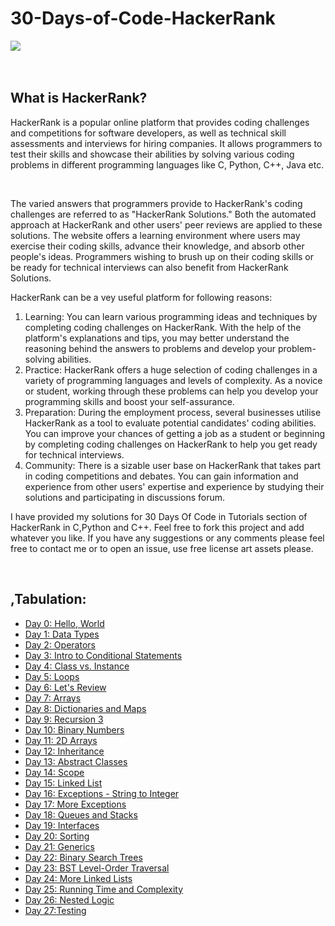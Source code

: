 # 30-Days-of-Code-HackerRank
<img src="https://camo.githubusercontent.com/49e713e1463692beaff7b552eb60511454485659f6131286eeab9db84e91840a/68747470733a2f2f69302e77702e636f6d2f6772616473696e67616d65732e636f6d2f77702d636f6e74656e742f75706c6f6164732f323031362f30352f3835363737315f3636383232343035333139373834315f313934333639393030395f6f2e706e67"><br><br><br>
<h2><b>What is HackerRank?</b></h2>
<p>HackerRank is a popular online platform that provides coding challenges and competitions for software developers, as well as technical skill assessments and interviews for hiring companies. It allows programmers to test their skills and showcase their abilities by solving various coding problems in different programming languages like C, Python, C++, Java etc.</p><br>
<p>The varied answers that programmers provide to HackerRank's coding challenges are referred to as "HackerRank Solutions." Both the automated approach at HackerRank and other users' peer reviews are applied to these solutions. The website offers a learning environment where users may exercise their coding skills, advance their knowledge, and absorb other people's ideas. Programmers wishing to brush up on their coding skills or be ready for technical interviews can also benefit from HackerRank Solutions.</p>
<p>HackerRank can be a vey useful platform for following reasons:
<ol type="1">
<li>Learning: You can learn various programming ideas and techniques by completing coding challenges on HackerRank. With the help of the platform's explanations and tips, you may better understand the reasoning behind the answers to problems and develop your problem-solving abilities.</li> 
<li>Practice: HackerRank offers a huge selection of coding challenges in a variety of programming languages and levels of complexity. As a novice or student, working through these problems can help you develop your programming skills and boost your self-assurance.</li>
<li>Preparation: During the employment process, several businesses utilise HackerRank as a tool to evaluate potential candidates' coding abilities. You can improve your chances of getting a job as a student or beginning by completing coding challenges on HackerRank to help you get ready for technical interviews.
</li>
<li>Community: There is a sizable user base on HackerRank that takes part in coding competitions and debates. You can gain information and experience from other users' expertise and experience by studying their solutions and participating in discussions forum.</li>
</ol>
</p>
<p>I have provided my solutions for 30 Days Of Code in Tutorials section of HackerRank in C,Python and C++. Feel free to fork this project and add whatever you like. If you have any suggestions or any comments please feel free to contact me or to open an issue, use free license art assets please.</p><br>
<h2>,<b>Tabulation:</b></h2>
<ul type="disc">
<li><a href="https://www.hackerrank.com/challenges/30-hello-world/problem?isFullScreen=true">Day 0: Hello, World</li>
<li><a href="https://www.hackerrank.com/challenges/30-data-types/problem?isFullScreen=true">Day 1: Data Types</li>
<li><a href="https://www.hackerrank.com/challenges/30-operators/problem?isFullScreen=true">Day 2: Operators</li>
<li><a href="https://www.hackerrank.com/challenges/30-conditional-statements/problem?isFullScreen=true">Day 3: Intro to Conditional Statements</li>
<li><a href="https://www.hackerrank.com/challenges/30-class-vs-instance/problem?isFullScreen=true">Day 4: Class vs. Instance</li>
<li><a href="https://www.hackerrank.com/challenges/30-loops/problem?isFullScreen=true">Day 5: Loops</li>
<li><a href="https://www.hackerrank.com/challenges/30-review-loop/problem?isFullScreen=true">Day 6: Let's Review</li>
<li><a href="https://www.hackerrank.com/challenges/30-arrays/problem?isFullScreen=trueDay">Day 7: Arrays</li>
<li><a href="https://www.hackerrank.com/challenges/30-dictionaries-and-maps/problem?isFullScreen=true">Day 8: Dictionaries and Maps</li>
<li><a href="https://hackerrank.com/challenges/30-recursion/problem?isFullScreen=true">Day 9: Recursion 3</li>
<li><a href="https://www.hackerrank.com/challenges/30-binary-numbers/problem?isFullScreen=true">Day 10: Binary Numbers</li>
<li><a href="https://www.hackerrank.com/challenges/30-2d-arrays/problem?isFullScreen=true">Day 11: 2D Arrays</li>
<li><a href="https://www.hackerrank.com/challenges/30-inheritance/problem?isFullScreen=true">Day 12: Inheritance</li>
<li><a href="https://www.hackerrank.com/challenges/30-abstract-classes/problem?isFullScreen=true">Day 13: Abstract Classes</li>
<li><a href="https://www.hackerrank.com/challenges/30-scope/problem?isFullScreen=true">Day 14: Scope</li>
<li><a href="https://www.hackerrank.com/challenges/30-linked-list/problem?isFullScreen=true">Day 15: Linked List</li>
<li><a href="https://www.hackerrank.com/challenges/30-exceptions-string-to-integer/problem?isFullScreen=true">Day 16: Exceptions - String to Integer</li>
<li><a href="https://www.hackerrank.com/challenges/30-more-exceptions/problem?isFullScreen=true">Day 17: More Exceptions</li>
<li><a href="https://www.hackerrank.com/challenges/30-queues-stacks/problem?isFullScreen=true">Day 18: Queues and Stacks</li>
<li><a href="https://www.hackerrank.com/challenges/30-interfaces/problem?isFullScreen=true">Day 19: Interfaces</li>
<li><a href="https://www.hackerrank.com/challenges/30-sorting/problem?isFullScreen=true">Day 20: Sorting</li>
<li><a href="https://www.hackerrank.com/challenges/30-generics/problem?isFullScreen=true">Day 21: Generics</li>
<li><a href="https://www.hackerrank.com/challenges/30-binary-search-trees/problem?isFullScreen=true">Day 22: Binary Search Trees</li>
<li><a href="https://www.hackerrank.com/challenges/30-binary-trees/problem?isFullScreen=true">Day 23: BST Level-Order Traversal</li>
<li><a href="https://www.hackerrank.com/challenges/30-linked-list-deletion/problem?isFullScreen=true">Day 24: More Linked Lists</li>
<li><a href="https://www.hackerrank.com/challenges/30-running-time-and-complexity/problem?isFullScreen=true">Day 25: Running Time and Complexity</li>
<li><a href="https://www.hackerrank.com/challenges/30-nested-logic/problem?isFullScreen=true">Day 26: Nested Logic</li>
<li><a href="https://www.hackerrank.com/challenges/30-testing/problem?isFullScreen=true">Day 27:Testing</li>
</ul>